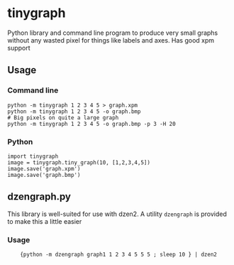 # tinygraph

Python library and command line program to produce very small graphs
without any wasted pixel for things like labels and axes. Has
good xpm support

## Usage

### Command line
    python -m tinygraph 1 2 3 4 5 > graph.xpm
    python -m tinygraph 1 2 3 4 5 -o graph.bmp
    # Big pixels on quite a large graph
    python -m tinygraph 1 2 3 4 5 -o graph.bmp -p 3 -H 20

### Python
    import tinygraph
    image = tinygraph.tiny_graph(10, [1,2,3,4,5])
    image.save('graph.xpm')
    image.save('graph.bmp')

## dzengraph.py

This library is well-suited for use with dzen2. 
A utility `dzengraph` is provided to make this
a little easier

### Usage

        {python -m dzengraph graph1 1 2 3 4 5 5 5 ; sleep 10 } | dzen2
